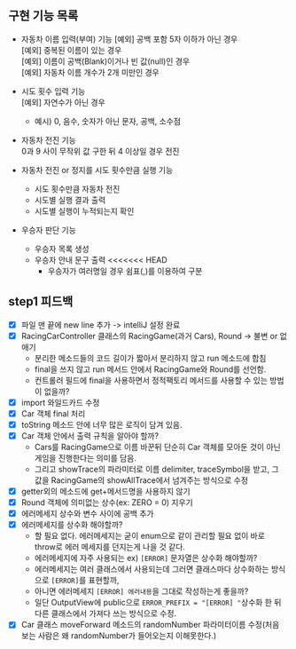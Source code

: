 ## 구현 기능 목록
- 자동차 이름 입력(부여) 기능
  [예외] 공백 포함 5자 이하가 아닌 경우  
  [예외] 중복된 이름이 있는 경우  
  [예외] 이름이 공백(Blank)이거나 빈 값(null)인 경우  
  [예외] 자동차 이름 개수가 2개 미만인 경우


- 시도 횟수 입력 기능  
  [예외] 자연수가 아닌 경우
    - 예시) 0, 음수, 숫자가 아닌 문자, 공백, 소수점


- 자동차 전진 기능  
  0과 9 사이 무작위 값 구한 뒤 4 이상일 경우 전진


- 자동차 전진 or 정지를 시도 횟수만큼 실행 기능
    - 시도 횟수만큼 자동차 전진
    - 시도별 실행 결과 출력
    - 시도별 실행이 누적되는지 확인


- 우승자 판단 기능
    - 우승자 목록 생성
    - 우승자 안내 문구 출력
<<<<<<< HEAD
        - 우승자가 여러명일 경우 쉼표(,)를 이용하여 구분


## step1 피드백
- [x] 파일 맨 끝에 new line 추가 -> intelliJ 설정 완료
- [x] RacingCarController 클래스의 RacingGame(과거 Cars), Round -> 불변 or 없애기
  - 분리한 메소드들의 코드 길이가 짧아서 분리하지 않고 run 메소드에 합침
  - final을 쓰지 않고 run 메서드 안에서 RacingGame와 Round를 선언함.
  - 컨트롤러 필드에 final을 사용하면서 정적팩토리 메서드를 사용할 수 있는 방법이 없을까?
- [x] import 와일드카드 수정
- [x] Car 객체 final 처리
- [x] toString 메소드 안에 너무 많은 로직이 담겨 있음.
- [x] Car 객체 안에서 출력 규칙을 알아야 할까? 
  - Cars를 RacingGame으로 이름 바꾼뒤 단순히 Car 객체를 모아둔 것이 아닌 게임을 진행한다는 의미를 담음.
  - 그리고 showTrace의 파라미터로 이름 delimiter, traceSymbol을 받고, 그 값을 RacingGame의 showAllTrace에서 넘겨주는 방식으로 수정
- [x] getter외의 메소드에 get+메서드명을 사용하지 않기
- [x] Round 객체에 의미없는 상수(ex: ZERO = 0) 지우기
- [x] 에러메세지 상수와 변수 사이에 공백 추가
- [x] 에러메세지를 상수화 해야할까?
    - 할 필요 없다. 에러메세지는 굳이 enum으로 같이 관리할 필요 없이 바로 throw로 에러 메세지를 던지는게 나을 것 같다.
    - 에러메세지에 자주 사용되는 ex) `[ERROR]` 문자열은 상수화 해야할까?
    - 에러메세지는 여러 클래스에서 사용되는데 그러면 클래스마다 상수화하는 방식으로 `[ERROR]`를 표현할까,
    - 아니면 에러메세지 `[ERROR] 에러내용`을 그대로 작성하는게 좋을까?
    - 일단 OutputView에 public으로 `ERROR_PREFIX = "[ERROR] "`상수화 한 뒤 다른 클래스에서 가져다 쓰는 방식으로 수정.
- [x] Car 클래스 moveForward 메소드의 randomNumber 파라미터이름 수정(처음 보는 사람은 왜 randomNumber가 들어오는지 이해못한다.)
